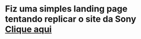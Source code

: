 # Fiz uma simples landing page tentando replicar o site da Sony  <a href = "https://yt4l0.github.io/Sony/"> Clique aqui </a>
